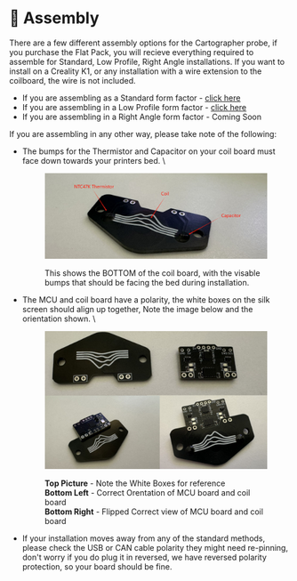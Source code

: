# 🔧 Assembly

There are a few different assembly options for the Cartographer probe, if you purchase the Flat Pack, you will recieve everything required to assemble for Standard, Low Profile, Right Angle installations. If you want to install on a Creality K1, or any installation with a wire extension to the coilboard, the wire is not included.&#x20;

* If you are assembling as a Standard form factor - [click here](standard.md)
* If you are assembling in a Low Profile form factor - [click here](low-profile.md)
* If you are assembling in a Right Angle form factor - Coming Soon

If you are assembling in any other way, please take note of the following:

*   The bumps for the Thermistor and Capacitor on your coil board must face down towards your printers bed.  \


    <figure><img src="../../.gitbook/assets/image (4).png" alt=""><figcaption><p>This shows the BOTTOM of the coil board, with the visable bumps that should be facing the bed during installation.</p></figcaption></figure>


*   The MCU and coil board have a polarity, the white boxes on the silk screen should align up together, Note the image below and the orientation shown. \


    <figure><img src="../../.gitbook/assets/image (2) (1).png" alt=""><figcaption><p><strong>Top Picture</strong> - Note the White Boxes for reference<br><strong>Bottom Left</strong> - Correct Orentation of MCU board and coil board<br><strong>Bottom Right</strong> - Flipped Correct view of MCU board and coil board </p></figcaption></figure>


* If your installation moves away from any of the standard methods, please check the USB or CAN cable polarity they might need re-pinning, don't worry if you do plug it in reversed, we have reversed polarity protection, so your board should be fine.&#x20;
